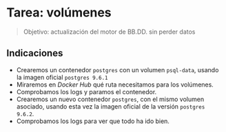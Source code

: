 # Tarea: volúmenes

> Objetivo: actualización del motor de BB.DD. sin perder datos

## Indicaciones
- Crearemos un contenedor `postgres` con un volumen `psql-data`, usando la imagen oficial `postgres 9.6.1`
- Miraremos en _Docker Hub_ qué ruta necesitamos para los volúmenes.
- Comprobamos los logs y paramos el contenedor.
- Crearemos un nuevo contenedor `postgres`, con el mismo volumen asociado, usando esta vez la imagen oficial de la versión `postgres 9.6.2`.
- Comprobamos los logs para ver que todo ha ido bien.